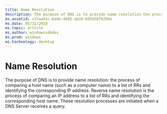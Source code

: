 ```yaml
---
title: Name Resolution
description: The purpose of DNS is to provide name resolution the process of comparing a host name (such as a computer name) to a list of RRs and identifying the corresponding IP address.
ms.assetid: c15aa01c-6a4e-4685-ab26-605b58f829de
ms.date: 05/31/2018
ms.topic: article
ms.author: windowssdkdev
ms.prod: windows
ms.technology: desktop
---
```


# Name Resolution

The purpose of DNS is to provide name resolution: the process of comparing a host name (such as a computer name) to a list of RRs and identifying the corresponding IP address. Reverse name resolution is the process of comparing an IP address to a list of RRs and identifying the corresponding host name. These resolution processes are initiated when a DNS Server receives a query.

 

 




